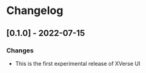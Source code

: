 # Changelog

## [0.1.0] - 2022-07-15
### Changes
- This is the first experimental release of XVerse UI